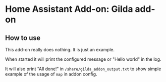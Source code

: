 # Home Assistant Add-on: Gilda add-on

## How to use

This add-on really does nothing. It is just an example.

When started it will print the configured message or "Hello world" in the log.

It will also print "All done!" in `/share/gilda_addon_output.txt` to show
simple example of the usage of `map` in addon config.
